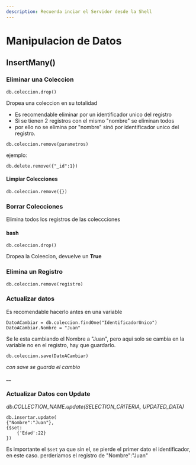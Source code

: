 ```yaml
---
description: Recuerda inciar el Servidor desde la Shell
---
```


# Manipulacion de Datos

## InsertMany()



### Eliminar una Coleccion

```
db.coleccion.drop()
```

Dropea una coleccion en su totalidad

* Es recomendable eliminar por un identificador unico del registro
* Si se tienen 2 registros con el mismo "nombre" se eliminan todos
* por ello no se elimina por "nombre" sinó por identificador unico del registro.

```
db.coleccion.remove(parametros)
```

ejemplo:

```
db.delete.remove({"_id":1})
```

#### Limpiar Colecciones

```
db.coleccion.remove({})
```

###

### Borrar Colecciones&#x20;

Elimina todos los registros de las coleccciones

#### bash

```
db.coleccion.drop()
```

Dropea la Coleecion, devuelve un **True**

### Elimina un Registro

```
db.coleccion.remove(registro)
```



### Actualizar datos

Es recomendable hacerlo antes en una variable

```
DatoACambiar = db.coleccion.findOne("IdentificadorUnico")
DatoACambiar.Nombre = "Juan"
```

Se le esta cambiando el Nombre a "Juan", pero aqui solo se cambia en la variable no en el registro, hay que guardarlo.

```
db.coleccion.save(DatoACambiar)
```

_con save se guarda el cambio_

__

### Actualizar Datos con Update

_db.COLLECTION\_NAME.update(SELECTION\_CRITERIA, UPDATED\_DATA)_

```
db.insertar.update(
{"Nombre":"Juan"},
{$set:
    {'Edad':22}
})
```

Es importante el `$set` ya que sin el, se pierde el primer dato el identificador, en este caso. perderiamos el registro de "Nombre":"Juan"



